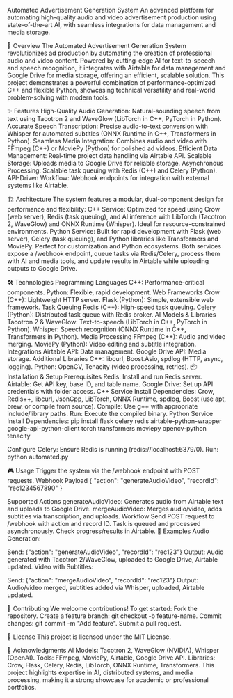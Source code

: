 Automated Advertisement Generation System
An advanced platform for automating high-quality audio and video advertisement production using state-of-the-art AI, with seamless integrations for data management and media storage.


🚀 Overview
The Automated Advertisement Generation System revolutionizes ad production by automating the creation of professional audio and video content. Powered by cutting-edge AI for text-to-speech and speech recognition, it integrates with Airtable for data management and Google Drive for media storage, offering an efficient, scalable solution.
This project demonstrates a powerful combination of performance-optimized C++ and flexible Python, showcasing technical versatility and real-world problem-solving with modern tools.

✨ Features
High-Quality Audio Generation: Natural-sounding speech from text using Tacotron 2 and WaveGlow (LibTorch in C++, PyTorch in Python).
Accurate Speech Transcription: Precise audio-to-text conversion with Whisper for automated subtitles (ONNX Runtime in C++, Transformers in Python).
Seamless Media Integration: Combines audio and video with FFmpeg (C++) or MoviePy (Python) for polished ad videos.
Efficient Data Management: Real-time project data handling via Airtable API.
Scalable Storage: Uploads media to Google Drive for reliable storage.
Asynchronous Processing: Scalable task queuing with Redis (C++) and Celery (Python).
API-Driven Workflow: Webhook endpoints for integration with external systems like Airtable.

🏗️ Architecture
The system features a modular, dual-component design for performance and flexibility:
C++ Service: Optimized for speed using Crow (web server), Redis (task queuing), and AI inference with LibTorch (Tacotron 2, WaveGlow) and ONNX Runtime (Whisper). Ideal for resource-constrained environments.
Python Service: Built for rapid development with Flask (web server), Celery (task queuing), and Python libraries like Transformers and MoviePy. Perfect for customization and Python ecosystems.
Both services expose a /webhook endpoint, queue tasks via Redis/Celery, process them with AI and media tools, and update results in Airtable while uploading outputs to Google Drive.

🛠️ Technologies
Programming Languages
C++: Performance-critical components.
Python: Flexible, rapid development.
Web Frameworks
Crow (C++): Lightweight HTTP server.
Flask (Python): Simple, extensible web framework.
Task Queuing
Redis (C++): High-speed task queuing.
Celery (Python): Distributed task queue with Redis broker.
AI Models & Libraries
Tacotron 2 & WaveGlow: Text-to-speech (LibTorch in C++, PyTorch in Python).
Whisper: Speech recognition (ONNX Runtime in C++, Transformers in Python).
Media Processing
FFmpeg (C++): Audio and video merging.
MoviePy (Python): Video editing and subtitle integration.
Integrations
Airtable API: Data management.
Google Drive API: Media storage.
Additional Libraries
C++: libcurl, Boost.Asio, spdlog (HTTP, async, logging).
Python: OpenCV, Tenacity (video processing, retries).
📦 Installation & Setup
Prerequisites
Redis: Install and run Redis server.
Airtable: Get API key, base ID, and table name.
Google Drive: Set up API credentials with folder access.
C++ Service
Install Dependencies: Crow, Redis++, libcurl, JsonCpp, LibTorch, ONNX Runtime, spdlog, Boost (use apt, brew, or compile from source).
Compile: Use g++ with appropriate include/library paths.
Run: Execute the compiled binary.
Python Service
Install Dependencies:
pip install flask celery redis airtable-python-wrapper google-api-python-client torch transformers moviepy opencv-python tenacity


Configure Celery: Ensure Redis is running (redis://localhost:6379/0).
Run:
python automated.py


🎮 Usage
Trigger the system via the /webhook endpoint with POST requests.
Webhook Payload
{
  "action": "generateAudioVideo",
  "recordId": "rec1234567890"
}

Supported Actions
generateAudioVideo: Generates audio from Airtable text and uploads to Google Drive.
mergeAudioVideo: Merges audio/video, adds subtitles via transcription, and uploads.
Workflow
Send POST request to /webhook with action and record ID.
Task is queued and processed asynchronously.
Check progress/results in Airtable.
🌟 Examples
Audio Generation:


Send: {"action": "generateAudioVideo", "recordId": "rec123"}
Output: Audio generated with Tacotron 2/WaveGlow, uploaded to Google Drive, Airtable updated.
Video with Subtitles:


Send: {"action": "mergeAudioVideo", "recordId": "rec123"}
Output: Audio/video merged, subtitles added via Whisper, uploaded, Airtable updated.

🤝 Contributing
We welcome contributions! To get started:
Fork the repository.
Create a feature branch: git checkout -b feature-name.
Commit changes: git commit -m "Add feature".
Submit a pull request.


📜 License
This project is licensed under the MIT License.


🙌 Acknowledgments
AI Models: Tacotron 2, WaveGlow (NVIDIA), Whisper (OpenAI).
Tools: FFmpeg, MoviePy, Airtable, Google Drive API.
Libraries: Crow, Flask, Celery, Redis, LibTorch, ONNX Runtime, Transformers.
This project highlights expertise in AI, distributed systems, and media processing, making it a strong showcase for academic or professional portfolios.

